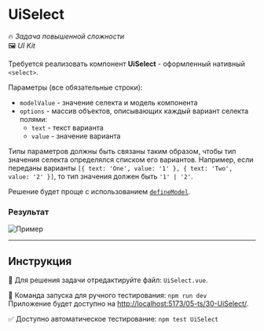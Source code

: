 # UiSelect

🔥 _Задача повышенной сложности_\
🖼️ _UI Kit_

<!--start_statement-->

Требуется реализовать компонент **UiSelect** - оформленный нативный `<select>`.

Параметры (все обязательные строки):

- `modelValue` - значение селекта и модель компонента
- `options` - массив объектов, описывающих каждый вариант селекта полями:
  - `text` - текст варианта
  - `value` - значение варианта

Типы параметров должны быть связаны таким образом, чтобы тип значения селекта определялся списком его вариантов.
Например, если переданы варианты `[{ text: 'One', value: '1' }, { text: 'Two', value: '2' }]`, то тип значения должен
быть `'1' | '2'`.

Решение будет проще с использованием [`defineModel`](https://vuejs.org/api/sfc-script-setup.html#definemodel).

### Результат

<img src="https://i.imgur.com/c7Vyrn8.png" alt="Пример" />

<!--end_statement-->

---

## Инструкция

📝 Для решения задачи отредактируйте файл: `UiSelect.vue`.

🚀 Команда запуска для ручного тестирования: `npm run dev`\
Приложение будет доступно
на [http://localhost:5173/05-ts/30-UiSelect/](http://localhost:5173/05-ts/30-UiSelect/).

✅ Доступно автоматическое тестирование: `npm test UiSelect`
